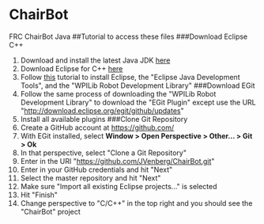 # ChairBot
FRC ChairBot Java
##Tutorial to access these files
###Download Eclipse C++
1. Download and install the latest Java JDK [here](http://www.oracle.com/technetwork/java/javase/downloads/jdk8-downloads-2133151.html)
2. Download Eclipse for C++ [here](http://www.eclipse.org/downloads/packages/eclipse-ide-cc-developers/lunasr2)
3. Follow [this](https://wpilib.screenstepslive.com/s/4485/m/13809/l/145002-installing-eclipse-c-java#DownloadEclipse) tutorial to install Eclipse, the "Eclipse Java Development Tools", and the "WPILib Robot Development Library"
###Download EGit
1. Follow the same process of downloading the "WPILib Robot Development Library" to download the "EGit Plugin" except use the URL "http://download.eclipse.org/egit/github/updates"
2. Install all available plugins
###Clone Git Repository
1. Create a GitHub account at https://github.com/
2. With EGit installed, select **Window > Open Perspective > Other... > Git > Ok**
3. In that perspective, select "Clone a Git Repository"
4. Enter in the URI "https://github.com/JVenberg/ChairBot.git"
5. Enter in your GitHub credentials and hit "Next"
6. Select the master repository and hit "Next"
7. Make sure "Import all existing Eclipse projects..." is selected
8. Hit "Finish"
9. Change perspective to "C/C++" in the top right and you should see the "ChairBot" project

